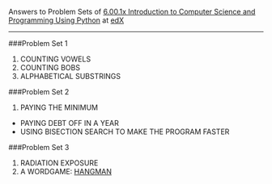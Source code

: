 Answers to Problem Sets of [6.00.1x Introduction to Computer Science and Programming Using Python](https://www.edx.org/course/introduction-computer-science-mitx-6-00-1x-0) at [edX](https://www.edx.org)

---

###Problem Set 1

1. COUNTING VOWELS
2. COUNTING BOBS
3. ALPHABETICAL SUBSTRINGS

###Problem Set 2

1. PAYING THE MINIMUM
* PAYING DEBT OFF IN A YEAR
*  USING BISECTION SEARCH TO MAKE THE PROGRAM FASTER

###Problem Set 3

1. RADIATION EXPOSURE
2. A WORDGAME: [HANGMAN](http://en.wikipedia.org/wiki/Hangman%20%28game%29)